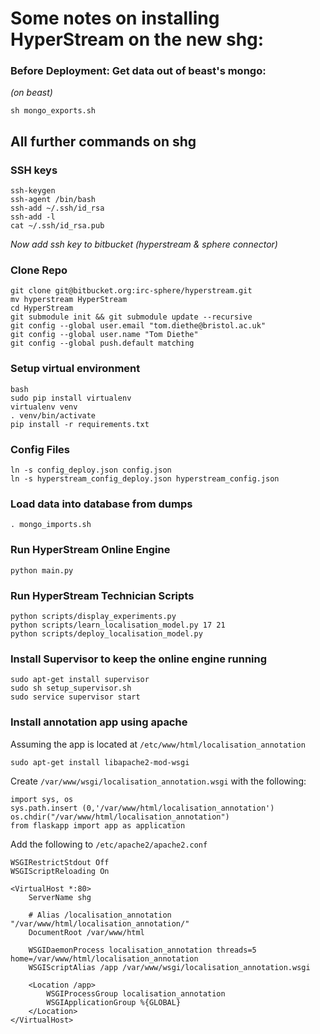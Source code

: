 # Some notes on installing HyperStream on the new shg:

### Before Deployment: Get data out of beast's mongo:

_(on beast)_

```
sh mongo_exports.sh   
```

## All further commands on shg

### SSH keys

```
ssh-keygen  
ssh-agent /bin/bash  
ssh-add ~/.ssh/id_rsa   
ssh-add -l   
cat ~/.ssh/id_rsa.pub  
```

_Now add ssh key to bitbucket (hyperstream & sphere connector)_

### Clone Repo

```
git clone git@bitbucket.org:irc-sphere/hyperstream.git  
mv hyperstream HyperStream  
cd HyperStream  
git submodule init && git submodule update --recursive  
git config --global user.email "tom.diethe@bristol.ac.uk"  
git config --global user.name "Tom Diethe"  
git config --global push.default matching
```

### Setup virtual environment

```
bash  
sudo pip install virtualenv  
virtualenv venv  
. venv/bin/activate  
pip install -r requirements.txt
```

### Config Files

```
ln -s config_deploy.json config.json  
ln -s hyperstream_config_deploy.json hyperstream_config.json
```

### Load data into database from dumps

```
. mongo_imports.sh
```

### Run HyperStream Online Engine

```
python main.py
```

### Run HyperStream Technician Scripts

```
python scripts/display_experiments.py  
python scripts/learn_localisation_model.py 17 21  
python scripts/deploy_localisation_model.py
```

### Install Supervisor to keep the online engine running

```
sudo apt-get install supervisor  
sudo sh setup_supervisor.sh  
sudo service supervisor start
```


### Install annotation app using apache

Assuming the app is located at `/etc/www/html/localisation_annotation`

```
sudo apt-get install libapache2-mod-wsgi
```

Create `/var/www/wsgi/localisation_annotation.wsgi` with the following:

```
import sys, os
sys.path.insert (0,'/var/www/html/localisation_annotation')
os.chdir("/var/www/html/localisation_annotation")
from flaskapp import app as application
```
	
Add the following to `/etc/apache2/apache2.conf`

```
WSGIRestrictStdout Off
WSGIScriptReloading On

<VirtualHost *:80>
    ServerName shg

    # Alias /localisation_annotation "/var/www/html/localisation_annotation/"
    DocumentRoot /var/www/html

    WSGIDaemonProcess localisation_annotation threads=5 home=/var/www/html/localisation_annotation
    WSGIScriptAlias /app /var/www/wsgi/localisation_annotation.wsgi

    <Location /app>
        WSGIProcessGroup localisation_annotation
        WSGIApplicationGroup %{GLOBAL}
    </Location>
</VirtualHost>
```
